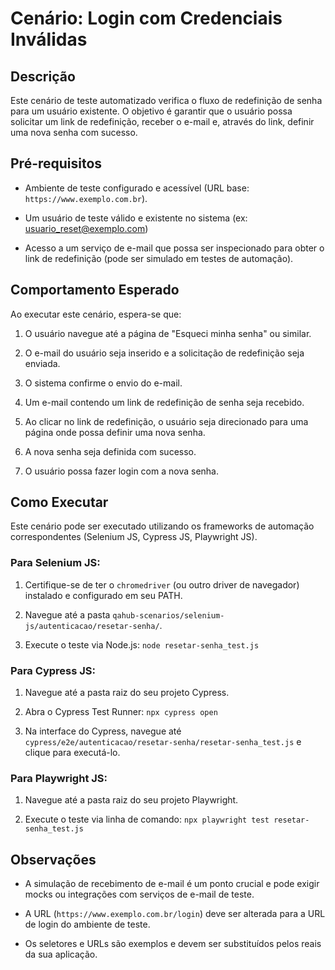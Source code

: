 # Cenário: Login com Credenciais Inválidas

## Descrição

Este cenário de teste automatizado verifica o fluxo de redefinição de senha para um usuário existente. O objetivo é garantir que o usuário possa solicitar um link de redefinição, receber o e-mail e, através do link, definir uma nova senha com sucesso.

## Pré-requisitos

* Ambiente de teste configurado e acessível (URL base: `https://www.exemplo.com.br`).

* Um usuário de teste válido e existente no sistema (ex: usuario_reset@exemplo.com)

* Acesso a um serviço de e-mail que possa ser inspecionado para obter o link de redefinição (pode ser simulado em testes de automação).


## Comportamento Esperado

Ao executar este cenário, espera-se que:

1. O usuário navegue até a página de "Esqueci minha senha" ou similar.

2. O e-mail do usuário seja inserido e a solicitação de redefinição seja enviada.

3. O sistema confirme o envio do e-mail.

4. Um e-mail contendo um link de redefinição de senha seja recebido.

5. Ao clicar no link de redefinição, o usuário seja direcionado para uma página onde possa definir uma nova senha.

6. A nova senha seja definida com sucesso.

7. O usuário possa fazer login com a nova senha.

## Como Executar

Este cenário pode ser executado utilizando os frameworks de automação correspondentes (Selenium JS, Cypress JS, Playwright JS).

### Para Selenium JS:

1. Certifique-se de ter o `chromedriver` (ou outro driver de navegador) instalado e configurado em seu PATH.

2. Navegue até a pasta `qahub-scenarios/selenium-js/autenticacao/resetar-senha/`.

3. Execute o teste via Node.js: `node resetar-senha_test.js`

### Para Cypress JS:

1. Navegue até a pasta raiz do seu projeto Cypress.

2. Abra o Cypress Test Runner: `npx cypress open`

3. Na interface do Cypress, navegue até `cypress/e2e/autenticacao/resetar-senha/resetar-senha_test.js` e clique para executá-lo.

### Para Playwright JS:

1. Navegue até a pasta raiz do seu projeto Playwright.

2. Execute o teste via linha de comando: `npx playwright test resetar-senha_test.js`

## Observações

* A simulação de recebimento de e-mail é um ponto crucial e pode exigir mocks ou integrações com serviços de e-mail de teste.

* A URL (`https://www.exemplo.com.br/login`) deve ser alterada para a URL de login do ambiente de teste.

* Os seletores e URLs são exemplos e devem ser substituídos pelos reais da sua aplicação.